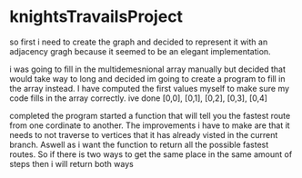 # knightsTravailsProject

so first i need to create the graph and decided to represent it with an adjacency gragh
because it seemed to be an elegant implementation.

i was going to fill in the multidemesnional array manually but decided that would take way to long
and decided im going to create a program to fill in the array instead. I have computed the first 
values myself to make sure my code fills in the array correctly. 
ive done [0,0], [0,1], [0,2], [0,3], [0,4]

completed the program started a function that will tell you the fastest route from one cordinate 
to another. The improvements i have to make are that it needs to not traverse to vertices that
it has already visted in the current branch. Aswell as i want the function to return all the possible
fastest routes. So if there is two ways to get the same place in the same amount of steps then i will
return both ways